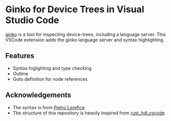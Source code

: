 # Ginko for Device Trees in Visual Studio Code

[ginko](https://github.com/Schottkyc137/ginko) is a tool for inspecting device-trees, including a language server.
This VSCode extension adds the ginko language server and syntax highlighting.

## Features

- Syntax higlighting and type checking
- Outline
- Goto definition for node references

## Acknowledgements

- The syntax is from [Pietro Lorefice](https://github.com/plorefice/vscode-devicetree)
- The structure of this repository is heavily inspired from [rust_hdl_vscode](https://github.com/VHDL-LS/rust_hdl_vscode)
